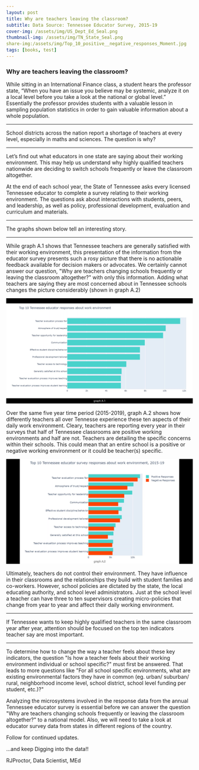 ```yaml
---
layout: post
title: Why are teachers leaving the classroom?
subtitle: Data Source: Tennessee Educator Survey, 2015-19
cover-img: /assets/img/US_Dept_Ed_Seal.png
thumbnail-img: /assets/img/TN_State_Seal.png
share-img:/assets/img/Top_10_positive__negative_responses_Moment.jpg
tags: [books, test]
---
```


### **Why are teachers leaving the classroom?**

While sitting in an International Finance class, a student hears the professor state, “When you have an issue you believe may be systemic, analyze it on a local level before you take a look at the national or global level.”  Essentially the professor provides students with a valuable  lesson in sampling population statistics in order to gain valuable information about a whole population. 


---


School districts across the nation report a shortage of teachers at every level, especially in maths and sciences.    The question is why?


---


Let’s find out what educators in one state are saying about their working environment.  This may help us understand why highly qualified teachers nationwide are deciding to switch schools frequently or leave the classroom altogether. 

At the end of each school year, the State of Tennessee asks every licensed Tennessee educator to complete a survey relating to their working environment.  The questions ask about interactions with students, peers, and leadership, as well as policy, professional development, evaluation and curriculum and materials.   


---


The graphs shown below tell an interesting story. 

---

While graph A.1 shows that Tennessee teachers are generally satisfied with their working environment, this presentation of the information from the educator survey presents such a rosy picture that there is no actionable feedback available for decision makers or advocates.  We certainly cannot answer our question, "Why are teachers changing schools frequently or leaving the classroom altogether?" with only this information.  Adding what teachers are saying they are most concerned about in Tennessee schools changes the picture considerably (shown in graph A.2)

![](/assets/img/Top_10_positive_responses_Moment.jpg)

Over the same five year time period (2015-2019), graph A.2 shows how differently teachers all over Tennesse experience these ten aspects of their daily work environment. Cleary, teachers are reporting every year in their surveys that half of Tennessee classrooms are positive working environments and half are not. Teachers are detailing the specific concerns within their schools.  This could mean that an entire school is a positive or negative working environment or it could be teacher(s) specific.  

![](/assets/img/Top_10_positive__negative_responses_Moment.jpg)

Ultimately, teachers do not control their environment.  They have influence in their classrooms and the relationships they build with student families and co-workers.  However, school policies are dictated by the state, the local educating authority, and school level administrators.  Just at the school level a teacher can have three to ten supervisors creating micro-policies that change from year to year and affect their daily working environment.

---

If Tennessee wants to keep highly qualified teachers in the same classroom year after year, attention should be focused on the top ten indicators teacher say are most important.  

---

To determine how to change the way a teacher feels about these key indicators, the question "Is how a teacher feels about their working environment individual or school specific?" must first be answered. That leads to more questions like "For all school specific environments, what are existing environmental factors they have in common (eg. urban/ suburban/ rural, neighborhood income level, school district, school level funding per student, etc.)?" 

Analyzing the microsystems involved in the response data from the annual Tennessee educator survey is essential before we can answer the question "Why are teachers changing schools frequently or leaving the classroom altogether?" to a national model.  Also, we will need to take a look at educator survey data from states in different regions of the country.

Follow for continued updates.

...and keep Digging into the data!!

RJProctor, Data Scientist, MEd
